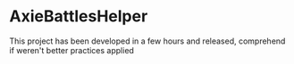 # AxieBattlesHelper

This project has been developed in a few hours and released, comprehend if weren't better practices applied
